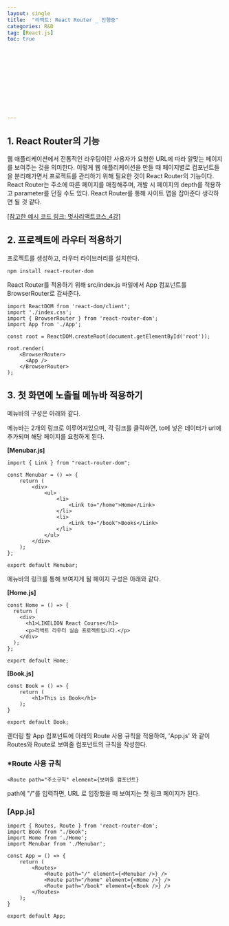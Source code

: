 ```yaml
---
layout: single
title:  "리액트: React Router _ 진행중"
categories: R&D
tag: [React.js]
toc: true 












---
```


## 1. React Router의 기능

웹 애플리케이션에서 전통적인 라우팅이란 사용자가 요청한 URL에 따라 알맞는 페이지를 보여주는 것을 의미한다.
이렇게 웹 애플리케이션을 만들 때 페이지별로 컴포넌트들을 분리해가면서 프로젝트를 관리하기 위해 필요한 것이 React Router의 기능이다.
React Router는 주소에 따른 페이지를 매칭해주며, 개발 시 페이지의 depth를 적용하고 parameter를 던질 수도 있다.
React Router를 통해 사이트 맵을 잡아준다 생각하면 될 것 같다.

[[참고한 예시 코드 링크: 멋사리액트코스_4강]](https://velog.io/@sparkling0_0/2.-React-Routerv6-%EC%82%AC%EC%9A%A9%ED%95%98%EA%B8%B0)



## 2. 프로젝트에 라우터 적용하기

프로젝트를 생성하고, 라우터 라이브러리를 설치한다.

```
npm install react-router-dom
```



React Router를 적용하기 위해 src/index.js 파일에서 App 컴포넌트를 BrowserRouter로 감싸준다.

```react
import ReactDOM from 'react-dom/client';
import './index.css';
import { BrowserRouter } from 'react-router-dom';
import App from './App';

const root = ReactDOM.createRoot(document.getElementById('root'));

root.render(
    <BrowserRouter>
      <App />
    </BrowserRouter>
);
```





## 3. 첫 화면에 노출될 메뉴바 적용하기

메뉴바의 구성은 아래와 같다.

메뉴바는 2개의 링크로 이루어져있으며, 각 링크를 클릭하면, to에 넣은 데이터가 url에 추가되며 해당 페이지를 요청하게 된다.

**[Menubar.js]**

```react
import { Link } from "react-router-dom";

const Menubar = () => {
    return (
        <div>
            <ul>
                <li>
                    <Link to="/home">Home</Link>
                </li>
                <li>
                    <Link to="/book">Books</Link>
                </li>
            </ul>
        </div>
    );
};

export default Menubar;
```



메뉴바의 링크를 통해 보여지게 될 페이지 구성은 아래와 같다.

**[Home.js]**

```react
const Home = () => {
  return (
    <div>
      <h1>LIKELION React Course</h1>
      <p>리액트 라우터 실습 프로젝트입니다.</p>
    </div>
  );
};

export default Home;
```

**[Book.js]**

```react
const Book = () => {
    return (
        <h1>This is Book</h1>
    );
}

export default Book;
```





렌더링 할 App 컴포넌트에 아래의 Route 사용 규칙을 적용하여, 'App.js' 와 같이 Routes와 Route로 보여줄 컴포넌트의 규칙을 작성한다.

### *Route 사용 규칙

```
<Route path="주소규칙" element={보여줄 컴포넌트}
```



path에 "/"를 입력하면, URL 로 입장했을 때 보여지는 첫 링크 페이지가 된다.

### [App.js]

```react
import { Routes, Route } from 'react-router-dom';
import Book from "./Book";
import Home from './Home';
import Menubar from './Menubar';

const App = () => {
    return (
        <Routes>
            <Route path="/" element={<Menubar />} />
            <Route path="/home" element={<Home />} />
            <Route path="/book" element={<Book />} />
        </Routes>
    );
}

export default App;
```

